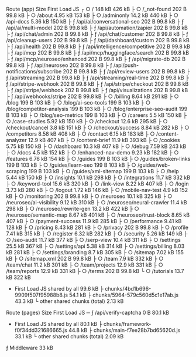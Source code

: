 Route (app)                                  Size  First Load JS
┌ ○ /                                      148 kB         426 kB
├ ○ /_not-found                             202 B        99.8 kB
├ ○ /about                                4.95 kB         153 kB
├ ○ /adminonly                            14.2 kB         440 kB
├ ○ /api-docs                             5.36 kB         150 kB
├ ƒ /api/ai/conversational-seo              202 B        99.8 kB
├ ƒ /api/ai/multi-model                     202 B        99.8 kB
├ ƒ /api/automation/zapier                  202 B        99.8 kB
├ ƒ /api/chat/admin                         202 B        99.8 kB
├ ƒ /api/chat/customer                      202 B        99.8 kB
├ ƒ /api/cleanup-users                      202 B        99.8 kB
├ ƒ /api/dashboard/custom                   202 B        99.8 kB
├ ƒ /api/health                             202 B        99.8 kB
├ ƒ /api/intelligence/competitive           202 B        99.8 kB
├ ƒ /api/mcp                                202 B        99.8 kB
├ ƒ /api/mcp/huggingface/search             202 B        99.8 kB
├ ƒ /api/mcp/neuroseo/enhanced              202 B        99.8 kB
├ ƒ /api/migrate-db                         202 B        99.8 kB
├ ƒ /api/neuroseo                           202 B        99.8 kB
├ ƒ /api/push-notifications/subscribe       202 B        99.8 kB
├ ƒ /api/review-users                       202 B        99.8 kB
├ ƒ /api/streaming                          202 B        99.8 kB
├ ƒ /api/streaming/real-time                202 B        99.8 kB
├ ƒ /api/stripe-webhook                     202 B        99.8 kB
├ ƒ /api/stripe/checkout                    202 B        99.8 kB
├ ƒ /api/stripe/webhook                     202 B        99.8 kB
├ ƒ /api/visualizations                     202 B        99.8 kB
├ ƒ /api/webhooks/stripe                    202 B        99.8 kB
├ ○ /billing                              8.64 kB         291 kB
├ ○ /blog                                   199 B         103 kB
├ ○ /blog/ai-seo-tools                      199 B         103 kB
├ ○ /blog/competitor-analysis               199 B         103 kB
├ ○ /blog/enterprise-seo-audit              199 B         103 kB
├ ○ /blog/seo-metrics                       199 B         103 kB
├ ○ /careers                               5.5 kB         150 kB
├ ○ /case-studies                         5.92 kB         150 kB
├ ○ /checkout                             12.6 kB         295 kB
├ ○ /checkout/cancel                       3.8 kB         151 kB
├ ○ /checkout/success                     8.84 kB         282 kB
├ ○ /competitors                          8.58 kB         408 kB
├ ○ /contact                              6.15 kB         183 kB
├ ○ /content-analyzer                     12.9 kB         407 kB
├ ○ /content-brief                        11.9 kB         393 kB
├ ○ /cookies                              5.75 kB         150 kB
├ ○ /dashboard                            10.3 kB         407 kB
├ ○ /debug                                7.59 kB         243 kB
├ ○ /docs                                  4.5 kB         152 kB
├ ○ /enhanced-nav-demo                    9.23 kB         182 kB
├ ○ /features                             6.76 kB         154 kB
├ ○ /guides                                 199 B         103 kB
├ ○ /guides/broken-links                    199 B         103 kB
├ ○ /guides/learn-seo                       199 B         103 kB
├ ○ /guides/web-scraping                    199 B         103 kB
├ ○ /guides/xml-sitemap                     199 B         103 kB
├ ○ /help                                 5.44 kB         150 kB
├ ○ /insights                             10.1 kB         298 kB
├ ○ /integrations                         11.7 kB         332 kB
├ ○ /keyword-tool                         15.6 kB         320 kB
├ ○ /link-view                            8.22 kB         407 kB
├ ○ /login                                3.73 kB         280 kB
├ ○ /logout                               1.72 kB         146 kB
├ ○ /mobile-nav-test                       4.9 kB         152 kB
├ ○ /monitoring                             202 B        99.8 kB
├ ○ /neuroseo                             10.1 kB         325 kB
├ ○ /neuroseo/ai-visibility               9.12 kB         310 kB
├ ○ /neuroseo/neural-crawler              11.4 kB         298 kB
├ ○ /neuroseo/rewrite-gen                 13.2 kB         422 kB
├ ○ /neuroseo/semantic-map                8.67 kB         401 kB
├ ○ /neuroseo/trust-block                 8.65 kB         407 kB
├ ○ /payment-success                      11.9 kB         285 kB
├ ○ /performance                          9.41 kB         128 kB
├ ○ /pricing                              8.43 kB         281 kB
├ ○ /privacy                                202 B        99.8 kB
├ ○ /profile                              7.41 kB         315 kB
├ ○ /register                             6.32 kB         282 kB
├ ○ /security                             5.26 kB         149 kB
├ ○ /seo-audit                            11.7 kB         377 kB
├ ○ /serp-view                            10.4 kB         311 kB
├ ○ /settings                             25.5 kB         367 kB
├ ○ /settings/api                         5.38 kB         314 kB
├ ○ /settings/billing                     8.03 kB         281 kB
├ ○ /settings/branding                     8.7 kB         305 kB
├ ○ /sitemap                              7.02 kB         155 kB
├ ○ /sitemap.xml                            202 B        99.8 kB
├ ○ /team                                  7.9 kB         332 kB
├ ○ /team/chat                            11.2 kB         301 kB
├ ○ /team/projects                        12.9 kB         331 kB
├ ○ /team/reports                         12.9 kB         331 kB
├ ○ /terms                                  202 B        99.8 kB
└ ○ /tutorials                            13.7 kB         322 kB

+ First Load JS shared by all             99.6 kB
  ├ chunks/4bd1b696-9909f507f95988b8.js   54.1 kB
  ├ chunks/5964-579c560d5c1e17ab.js       43.3 kB
  └ other shared chunks (total)           2.13 kB

Route (pages)                                Size  First Load JS
─ ƒ /api/verify-captcha                       0 B        80.1 kB

+ First Load JS shared by all             80.1 kB
  ├ chunks/framework-f0f34dd321686665.js  44.8 kB
  ├ chunks/main-f7ee28b7bd65620d.js       33.1 kB
  └ other shared chunks (total)           2.09 kB

ƒ Middleware                                33 kB
